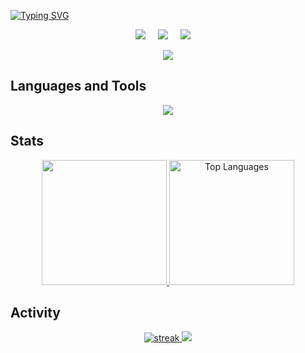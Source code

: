 [![Typing SVG](https://readme-typing-svg.demolab.com?font=Fira+Code&weight=900&size=28&duration=4000&pause=100&color=4169E1&center=true&vCenter=true&multiline=true&random=false&width=1000&height=80&lines=Hi+there+👋,;I'm+Pranshu+Goyal)](https://git.io/typing-svg)

<p align="center">
  <a target="_blank"href="https://www.linkedin.com/in/pranshu-goyal-55b81525b"><img src="https://img.shields.io/badge/linkedin-%230077B5.svg?&style=for-the-badge&logo=linkedin&logoColor=white" /></a>&nbsp;&nbsp;&nbsp;&nbsp;
  <a target="_blank"href="https://twitter.com/Pranshu07350799"><img src="https://img.shields.io/badge/twitter-%231DA1F2.svg?&style=for-the-badge&logo=twitter&logoColor=white" /></a>&nbsp;&nbsp;&nbsp;&nbsp;
  <a href="mailto:pranshu2.71828@gmail.com?subject=Hello%20Pranshu,%20From%20Github"><img src="https://img.shields.io/badge/gmail-%23D14836.svg?&style=for-the-badge&logo=gmail&logoColor=white" /></a>&nbsp;&nbsp;&nbsp;&nbsp;
</p>

<p align="center">
<a href="https://github.com/pranshu314">
  <img src="https://komarev.com/ghpvc/?username=pranshu314&style=for-the-badge">
</a>
</p>

## Languages and Tools
<p align="center">
<a href="https://github.com/pranshu314">
  <img src="https://skillicons.dev/icons?i=bash,c,cpp,css,docker,express,git,github,githubactions,go,html,js,linux,mongodb,mysql,neovim,nginx,nodejs,postgres,postman,prisma,py,react,sqlite,tailwind,ts">
  <!--
    Potential more icons are
    ansible, grafana, graphql, jenkins, kafka, kubernetes, latex, prometheus
  -->
</a>
</p>

## Stats
<p align="center">
<a href="https://github.com/pranshu314">
  <img height="200px" src="https://github-readme-stats.vercel.app/api?username=pranshu314&hide_border=true&show_icons=true&count_private=true&theme=tokyonight">
  <img height="200px" src="https://github-readme-stats.vercel.app/api/top-langs/?username=pranshu314&langs_count=10&theme=blueberry-duo&hide_border=true&locale=en&custom_title=Top%20%Languages" alt="Top Languages" />
</a>
</p>

## Activity
<p align="center">
<a href="https://github.com/pranshu314">
  <img title="stats" alt="streak" src="https://github-readme-streak-stats.herokuapp.com?user=pranshu314&theme=blueberry-duo&hide_border=true&date_format=M%20j%5B%2C%20Y%5D"/>
  <img src="https://github-readme-activity-graph.vercel.app/graph?username=pranshu314&theme=tokyo-night&custom_title=Pranshu314%20Activity%20Graph&hide_border=true">
</a>
</p>

<!--
**pranshu314/pranshu314** is a ✨ _special_ ✨ repository because its `README.md` (this file) appears on your GitHub profile.

Here are some ideas to get you started:

- 🔭 I’m currently working on ...
- 🌱 I’m currently learning ...
- 👯 I’m looking to collaborate on ...
- 🤔 I’m looking for help with ...
- 💬 Ask me about ...
- 📫 How to reach me: ...
- 😄 Pronouns: ...
- ⚡ Fun fact: ...
-->

